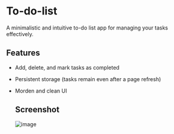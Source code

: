 # To-do-list
A minimalistic and intuitive to-do list app for managing your tasks effectively.

## Features
- Add, delete, and mark tasks as completed
- Persistent storage (tasks remain even after a page refresh)
- Morden and clean UI

  ## Screenshot
  ![image](https://github.com/user-attachments/assets/4fdf6ccc-f03c-4e08-93b3-b19e9e33f126)


